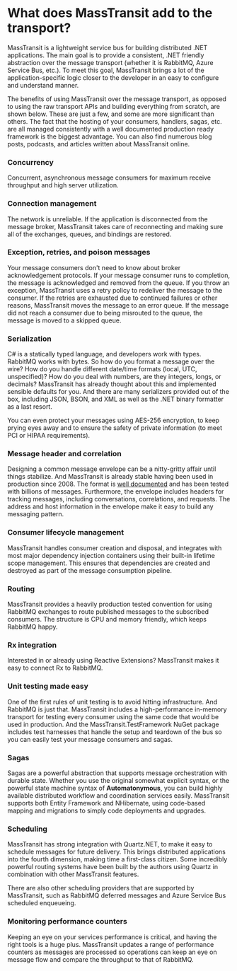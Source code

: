 # What does MassTransit add to the transport?

MassTransit is a lightweight service bus for building distributed .NET applications. The main goal is to provide
a consistent, .NET friendly abstraction over the message transport (whether it is RabbitMQ, Azure Service Bus, etc.).
To meet this goal, MassTransit brings a lot of the application-specific logic closer to the developer in an easy to 
configure and understand manner.

The benefits of using MassTransit over the message transport, as opposed to using the raw transport APIs and building
everything from scratch, are shown below. These are just a few, and some are more significant than others. The fact
that the hosting of your consumers, handlers, sagas, etc. are all managed consistently with a well documented
production ready framework is the biggest advantage. You can also find numerous blog posts, podcasts, and articles
written about MassTransit online.

### Concurrency
Concurrent, asynchronous message consumers for maximum receive throughput and high server utilization.

### Connection management
The network is unreliable. If the application is disconnected from the message broker, MassTransit takes care of
reconnecting and making sure all of the exchanges, queues, and bindings are restored.

### Exception, retries, and poison messages
Your message consumers don't need to know about broker acknowledgement protocols. If your message consumer runs to 
completion, the message is acknowledged and removed from the queue. If you throw an exception, MassTransit uses a 
retry policy to redeliver the message to the consumer. If the retries are exhausted due to continued failures or
other reasons, MassTransit moves the message to an error queue. If the message did not reach a consumer due to being
misrouted to the queue, the message is moved to a skipped queue.

### Serialization
C# is a statically typed language, and developers work with types. RabbitMQ works with bytes. So how do you format
a message over the wire? How do you handle different date/time formats (local, UTC, unspecified)? How do you deal
with numbers, are they integers, longs, or decimals? MassTransit has already thought about this and implemented 
sensible defaults for you. And there are many serializers provided out of the box, including JSON, BSON, and XML as
well as the .NET binary formatter as a last resort.

You can even protect your messages using AES-256 encryption, to keep prying eyes away and to ensure the safety of
private information (to meet PCI or HIPAA requirements).

### Message header and correlation
Designing a common message envelope can be a nitty-gritty affair until things stabilize. And MassTransit is already
stable having been used in production since 2008. The format is [well documented](../advanced/interoperability.html)
and has been tested with billions of messages. Furthermore, the envelope includes headers for tracking messages,
including conversations, correlations, and requests. The address and host information in the envelope make it easy to
build any messaging pattern.

### Consumer lifecycle management
MassTransit handles consumer creation and disposal, and integrates with most major dependency injection containers
using their built-in lifetime scope management. This ensures that dependencies are created and destroyed as part of 
the message consumption pipeline.

### Routing
MassTransit provides a heavily production tested convention for using RabbitMQ exchanges to route published messages
to the subscribed consumers. The structure is CPU and memory friendly, which keeps RabbitMQ happy.

### Rx integration
Interested in or already using Reactive Extensions? MassTransit makes it easy to connect Rx to RabbitMQ.

### Unit testing made easy
One of the first rules of unit testing is to avoid hitting infrastructure. And RabbitMQ is just that. MassTransit 
includes a high-performance in-memory transport for testing every consumer using the same code that would be used
in production. And the MassTransit.TestFramework NuGet package includes test harnesses
that handle the setup and teardown of the bus so you can easily test your message consumers and sagas.

### Sagas
Sagas are a powerful abstraction that supports message orchestration with durable state. Whether you use the original
somewhat explicit syntax, or the powerful state machine syntax of **Automatonymous**, you can build highly available
distributed workflow and coordination services easily. MassTransit supports both Entity Framework and NHibernate, using
code-based mapping and migrations to simply code deployments and upgrades.

### Scheduling
MassTransit has strong integration with Quartz.NET, to make it easy to schedule messages for future delivery. This brings
distributed applications into the fourth dimension, making time a first-class citizen. Some incredibly powerful routing
systems have been built by the authors using Quartz in combination with other MassTransit features.

There are also other scheduling providers that are supported by MassTransit, such as RabbitMQ deferred messages and
Azure Service Bus scheduled enqueueing.

### Monitoring performance counters
Keeping an eye on your services performance is critical, and having the right tools is a huge plus. MassTransit updates
a range of performance counters as messages are processed so operations can keep an eye on message flow and compare
the throughput to that of RabbitMQ.
